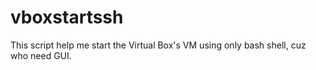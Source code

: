 # vboxstartssh
This script help me start the Virtual Box's VM using only bash shell, cuz who need GUI.
